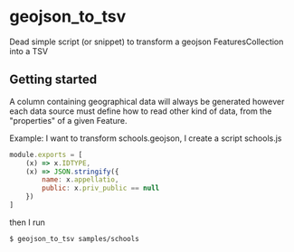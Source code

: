 # geojson_to_tsv

Dead simple script (or snippet) to transform a geojson FeaturesCollection into a TSV

## Getting started

A column containing geographical data will always be generated however each data source must define how to read other kind of data, from the "properties" of a given Feature.

Example:
I want to transform schools.geojson, I create a script schools.js
```javascript
module.exports = [
    (x) => x.IDTYPE,
    (x) => JSON.stringify({
        name: x.appellatio,
        public: x.priv_public == null
    })
]
```

then I run
```bash
$ geojson_to_tsv samples/schools
```